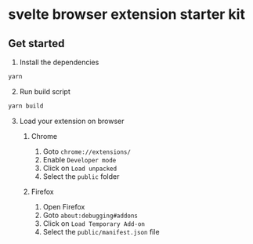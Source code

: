 # svelte browser extension starter kit

## Get started

1. Install the dependencies

```bash
yarn
```

2. Run build script

```bash
yarn build
```

3. Load your extension on browser

   1. Chrome

      1. Goto `chrome://extensions/`
      2. Enable `Developer mode`
      3. Click on `Load unpacked`
      4. Select the `public` folder

   2. Firefox

      1. Open Firefox
      2. Goto `about:debugging#addons`
      3. Click on `Load Temporary Add-on`
      4. Select the `public/manifest.json` file
